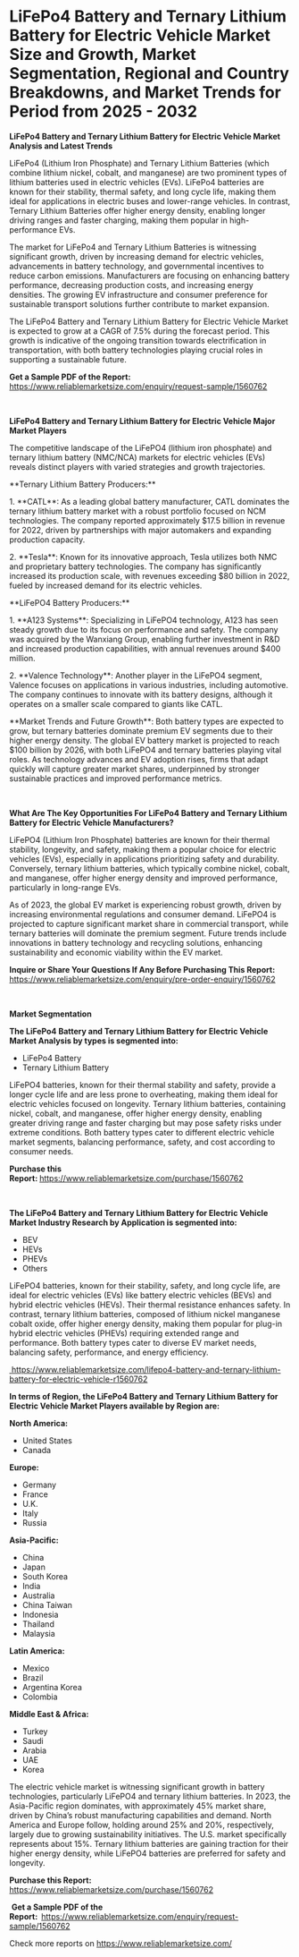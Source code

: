 <p><h1>LiFePo4 Battery and Ternary Lithium Battery for Electric Vehicle Market Size and Growth, Market Segmentation, Regional and Country Breakdowns, and Market Trends for Period from 2025 -  2032</h1></p><p><strong>LiFePo4 Battery and Ternary Lithium Battery for Electric Vehicle Market Analysis and Latest Trends</strong></p>
<p><p>LiFePo4 (Lithium Iron Phosphate) and Ternary Lithium Batteries (which combine lithium nickel, cobalt, and manganese) are two prominent types of lithium batteries used in electric vehicles (EVs). LiFePo4 batteries are known for their stability, thermal safety, and long cycle life, making them ideal for applications in electric buses and lower-range vehicles. In contrast, Ternary Lithium Batteries offer higher energy density, enabling longer driving ranges and faster charging, making them popular in high-performance EVs.</p><p>The market for LiFePo4 and Ternary Lithium Batteries is witnessing significant growth, driven by increasing demand for electric vehicles, advancements in battery technology, and governmental incentives to reduce carbon emissions. Manufacturers are focusing on enhancing battery performance, decreasing production costs, and increasing energy densities. The growing EV infrastructure and consumer preference for sustainable transport solutions further contribute to market expansion. </p><p>The LiFePo4 Battery and Ternary Lithium Battery for Electric Vehicle Market is expected to grow at a CAGR of 7.5% during the forecast period. This growth is indicative of the ongoing transition towards electrification in transportation, with both battery technologies playing crucial roles in supporting a sustainable future.</p></p>
<p><strong>Get a Sample PDF of the Report:&nbsp;</strong> <a href="https://www.reliablemarketsize.com/enquiry/request-sample/1560762?utm_campaign=2457&utm_medium=2&utm_source=Github&utm_content=ia&utm_term=30032025&utm_id=lifepo4-battery-and-ternary-lithium-battery-for-electric-vehicle">https://www.reliablemarketsize.com/enquiry/request-sample/1560762</a></p>
<p>&nbsp;</p>
<p><strong>LiFePo4 Battery and Ternary Lithium Battery for Electric Vehicle Major Market Players</strong></p>
<p><p>The competitive landscape of the LiFePO4 (lithium iron phosphate) and ternary lithium battery (NMC/NCA) markets for electric vehicles (EVs) reveals distinct players with varied strategies and growth trajectories. </p><p>**Ternary Lithium Battery Producers:**</p><p>1. **CATL**: As a leading global battery manufacturer, CATL dominates the ternary lithium battery market with a robust portfolio focused on NCM technologies. The company reported approximately $17.5 billion in revenue for 2022, driven by partnerships with major automakers and expanding production capacity.</p><p>2. **Tesla**: Known for its innovative approach, Tesla utilizes both NMC and proprietary battery technologies. The company has significantly increased its production scale, with revenues exceeding $80 billion in 2022, fueled by increased demand for its electric vehicles.</p><p>**LiFePO4 Battery Producers:**</p><p>1. **A123 Systems**: Specializing in LiFePO4 technology, A123 has seen steady growth due to its focus on performance and safety. The company was acquired by the Wanxiang Group, enabling further investment in R&D and increased production capabilities, with annual revenues around $400 million.</p><p>2. **Valence Technology**: Another player in the LiFePO4 segment, Valence focuses on applications in various industries, including automotive. The company continues to innovate with its battery designs, although it operates on a smaller scale compared to giants like CATL.</p><p>**Market Trends and Future Growth**: Both battery types are expected to grow, but ternary batteries dominate premium EV segments due to their higher energy density. The global EV battery market is projected to reach $100 billion by 2026, with both LiFePO4 and ternary batteries playing vital roles. As technology advances and EV adoption rises, firms that adapt quickly will capture greater market shares, underpinned by stronger sustainable practices and improved performance metrics.</p></p>
<p>&nbsp;</p>
<p><strong>What Are The Key Opportunities For LiFePo4 Battery and Ternary Lithium Battery for Electric Vehicle Manufacturers?</strong></p>
<p><p>LiFePO4 (Lithium Iron Phosphate) batteries are known for their thermal stability, longevity, and safety, making them a popular choice for electric vehicles (EVs), especially in applications prioritizing safety and durability. Conversely, ternary lithium batteries, which typically combine nickel, cobalt, and manganese, offer higher energy density and improved performance, particularly in long-range EVs.</p><p>As of 2023, the global EV market is experiencing robust growth, driven by increasing environmental regulations and consumer demand. LiFePO4 is projected to capture significant market share in commercial transport, while ternary batteries will dominate the premium segment. Future trends include innovations in battery technology and recycling solutions, enhancing sustainability and economic viability within the EV market.</p></p>
<p><strong>Inquire or Share Your Questions If Any Before Purchasing This Report:</strong> <a href="https://www.reliablemarketsize.com/enquiry/pre-order-enquiry/1560762?utm_campaign=2457&utm_medium=2&utm_source=Github&utm_content=ia&utm_term=30032025&utm_id=lifepo4-battery-and-ternary-lithium-battery-for-electric-vehicle">https://www.reliablemarketsize.com/enquiry/pre-order-enquiry/1560762</a></p>
<p>&nbsp;</p>
<p><strong>Market Segmentation</strong></p>
<p><strong>The LiFePo4 Battery and Ternary Lithium Battery for Electric Vehicle Market Analysis by types is segmented into:</strong></p>
<p><ul><li>LiFePo4 Battery</li><li>Ternary Lithium Battery</li></ul></p>
<p><p>LiFePO4 batteries, known for their thermal stability and safety, provide a longer cycle life and are less prone to overheating, making them ideal for electric vehicles focused on longevity. Ternary lithium batteries, containing nickel, cobalt, and manganese, offer higher energy density, enabling greater driving range and faster charging but may pose safety risks under extreme conditions. Both battery types cater to different electric vehicle market segments, balancing performance, safety, and cost according to consumer needs.</p></p>
<p><strong>Purchase this Report:&nbsp;</strong><a href="https://www.reliablemarketsize.com/purchase/1560762?utm_campaign=2457&utm_medium=2&utm_source=Github&utm_content=ia&utm_term=30032025&utm_id=lifepo4-battery-and-ternary-lithium-battery-for-electric-vehicle">https://www.reliablemarketsize.com/purchase/1560762</a></p>
<p>&nbsp;</p>
<p><strong>The LiFePo4 Battery and Ternary Lithium Battery for Electric Vehicle Market Industry Research by Application is segmented into:</strong></p>
<p><ul><li>BEV</li><li>HEVs</li><li>PHEVs</li><li>Others</li></ul></p>
<p><p>LiFePO4 batteries, known for their stability, safety, and long cycle life, are ideal for electric vehicles (EVs) like battery electric vehicles (BEVs) and hybrid electric vehicles (HEVs). Their thermal resistance enhances safety. In contrast, ternary lithium batteries, composed of lithium nickel manganese cobalt oxide, offer higher energy density, making them popular for plug-in hybrid electric vehicles (PHEVs) requiring extended range and performance. Both battery types cater to diverse EV market needs, balancing safety, performance, and energy efficiency.</p></p>
<p><a href="https://www.reliablemarketsize.com/lifepo4-battery-and-ternary-lithium-battery-for-electric-vehicle-r1560762?utm_campaign=2457&utm_medium=2&utm_source=Github&utm_content=ia&utm_term=30032025&utm_id=lifepo4-battery-and-ternary-lithium-battery-for-electric-vehicle">&nbsp;https://www.reliablemarketsize.com/lifepo4-battery-and-ternary-lithium-battery-for-electric-vehicle-r1560762</a></p>
<p><strong>In terms of Region, the LiFePo4 Battery and Ternary Lithium Battery for Electric Vehicle Market Players available by Region are:</strong></p>
<p>
    <p> <strong> North America: </strong>
        <ul>
            <li>United States</li>
            <li>Canada</li>
        </ul>
        </p> 
    <p> <strong> Europe: </strong>
        <ul>
            <li>Germany</li>
            <li>France</li>
            <li>U.K.</li>
            <li>Italy</li>
            <li>Russia</li>
        </ul>
        </p> 
    <p> <strong> Asia-Pacific: </strong>
        <ul>
            <li>China</li>
            <li>Japan</li>
            <li>South Korea</li>
            <li>India</li>
            <li>Australia</li>
            <li>China Taiwan</li>
            <li>Indonesia</li>
            <li>Thailand</li>
            <li>Malaysia</li>
        </ul>
        </p> 
    <p> <strong> Latin America: </strong>
        <ul>
            <li>Mexico</li>
            <li>Brazil</li>
            <li>Argentina Korea</li>
            <li>Colombia</li>
        </ul>
        </p> 
    <p> <strong> Middle East & Africa: </strong>
        <ul>
            <li>Turkey</li>
            <li>Saudi</li>
            <li>Arabia</li>
            <li>UAE</li>
            <li>Korea</li>
        </ul>
    </p>
    </p>
<p><p>The electric vehicle market is witnessing significant growth in battery technologies, particularly LiFePO4 and ternary lithium batteries. In 2023, the Asia-Pacific region dominates, with approximately 45% market share, driven by China’s robust manufacturing capabilities and demand. North America and Europe follow, holding around 25% and 20%, respectively, largely due to growing sustainability initiatives. The U.S. market specifically represents about 15%. Ternary lithium batteries are gaining traction for their higher energy density, while LiFePO4 batteries are preferred for safety and longevity.</p></p>
<p><strong>Purchase this Report: </strong><a href="https://www.reliablemarketsize.com/purchase/1560762?utm_campaign=2457&utm_medium=2&utm_source=Github&utm_content=ia&utm_term=30032025&utm_id=lifepo4-battery-and-ternary-lithium-battery-for-electric-vehicle">https://www.reliablemarketsize.com/purchase/1560762</a></p>
<p>&nbsp;<strong>Get a Sample PDF of the Report:&nbsp;&nbsp;</strong><a href="https://www.reliablemarketsize.com/enquiry/request-sample/1560762?utm_campaign=2457&utm_medium=2&utm_source=Github&utm_content=ia&utm_term=30032025&utm_id=lifepo4-battery-and-ternary-lithium-battery-for-electric-vehicle">https://www.reliablemarketsize.com/enquiry/request-sample/1560762</a></p>
<p><strong></strong></p>
<p>Check more reports on <a href="https://www.reliablemarketsize.com/?utm_campaign=2457&utm_medium=2&utm_source=Github&utm_content=ia&utm_term=30032025&utm_id=lifepo4-battery-and-ternary-lithium-battery-for-electric-vehicle">https://www.reliablemarketsize.com/</a></p>
